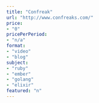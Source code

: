 ```yaml
---
title: "Confreak"
url: "http://www.confreaks.com/"
price: 
- "0"
pricePerPeriod: 
- "n/a"
format: 
- "video"
- "blog"
subject: 
- "ruby"
- "ember"
- "golang"
- "elixir"
featured: "n"
---
```


